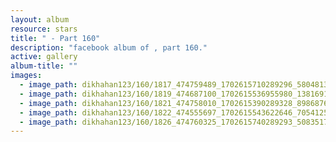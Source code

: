 ```yaml
---
layout: album
resource: stars
title: " - Part 160"
description: "facebook album of , part 160."
active: gallery
album-title: ""
images:
  - image_path: dikhahan123/160/1817_474759489_1702615710289296_5804813833185708631_n.jpg
  - image_path: dikhahan123/160/1819_474687100_1702615536955980_1381691911239975860_n.jpg
  - image_path: dikhahan123/160/1821_474758010_1702615390289328_8986876978155959382_n.jpg
  - image_path: dikhahan123/160/1822_474555697_1702615543622646_7054125235548198584_n.jpg
  - image_path: dikhahan123/160/1826_474760325_1702615740289293_5083517374424952783_n.jpg
---
```

